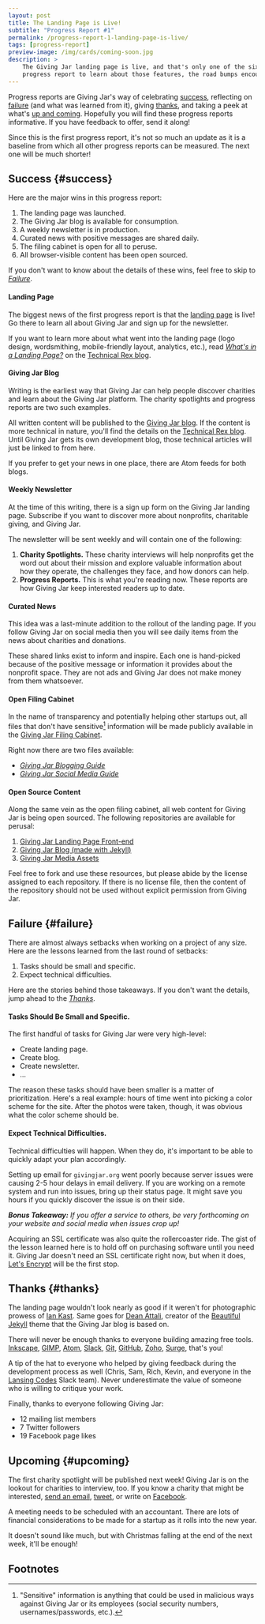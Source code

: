 ```yaml
---
layout: post
title: The Landing Page is Live!
subtitle: "Progress Report #1"
permalink: /progress-report-1-landing-page-is-live/
tags: [progress-report]
preview-image: /img/cards/coming-soon.jpg
description: >
    The Giving Jar landing page is live, and that's only one of the six features that were rolled out. Read the first
    progress report to learn about those features, the road bumps encountered, who helped, and what's coming next.
---
```


Progress reports are Giving Jar's way of celebrating [success][30], reflecting on [failure][7] (and what was learned from it), giving [thanks][15], and taking a peek at what's [up and coming][31]. Hopefully you will find these progress reports informative. If you have feedback to offer, send it along!

Since this is the first progress report, it's not so much an update as it is a baseline from which all other progress reports can be measured. The next one will be much shorter!

## Success {#success}

Here are the major wins in this progress report:

1. The landing page was launched.
2. The Giving Jar blog is available for consumption.
3. A weekly newsletter is in production.
4. Curated news with positive messages are shared daily.
5. The filing cabinet is open for all to peruse.
6. All browser-visible content has been open sourced.

If you don't want to know about the details of these wins, feel free to skip to *[Failure][7]*.

#### Landing Page

The biggest news of the first progress report is that the [landing page][2] is live! Go there to learn all about Giving Jar and sign up for the newsletter.

If you want to learn more about what went into the landing page (logo design, wordsmithing, mobile-friendly layout, analytics, etc.), read *[What's in a Landing Page?][5]* on the [Technical Rex blog][6].

#### Giving Jar Blog

Writing is the earliest way that Giving Jar can help people discover charities and learn about the Giving Jar platform. The charity spotlights and progress reports are two such examples.

All written content will be published to the [Giving Jar blog][8]. If the content is more technical in nature, you'll find the details on the [Technical Rex blog][6]. Until Giving Jar gets its own development blog, those technical articles will just be linked to from here.

If you prefer to get your news in one place, there are Atom feeds for both blogs.

#### Weekly Newsletter

At the time of this writing, there is a sign up form on the Giving Jar landing page. Subscribe if you want to discover more about nonprofits, charitable giving, and Giving Jar.

The newsletter will be sent weekly and will contain one of the following:

1. **Charity Spotlights.** These charity interviews will help nonprofits get the word out about their mission and explore valuable information about how they operate, the challenges they face, and how donors can help.
2. **Progress Reports.** This is what you're reading now. These reports are how Giving Jar keep interested readers up to date.

#### Curated News

This idea was a last-minute addition to the rollout of the landing page. If you follow Giving Jar on social media then you will see daily items from the news about charities and donations.

These shared links exist to inform and inspire. Each one is hand-picked because of the positive message or information it provides about the nonprofit space. They are not ads and Giving Jar does not make money from them whatsoever.

#### Open Filing Cabinet

In the name of transparency and potentially helping other startups out, all files that don't have sensitive[^1] information will be made publicly available in the [Giving Jar Filing Cabinet][9].

Right now there are two files available:

* *[Giving Jar Blogging Guide][10]*
* *[Giving Jar Social Media Guide][11]*

#### Open Source Content

Along the same vein as the open filing cabinet, all web content for Giving Jar is being open sourced. The following repositories are available for perusal:

1. [Giving Jar Landing Page Front-end][12]
2. [Giving Jar Blog (made with Jekyll)][13]
3. [Giving Jar Media Assets][14]

Feel free to fork and use these resources, but please abide by the license assigned to each repository. If there is no license file, then the content of the repository should not be used without explicit permission from Giving Jar.

## Failure {#failure}

There are almost always setbacks when working on a project of any size. Here are the lessons learned from the last round of setbacks:

1. Tasks should be small and specific.
2. Expect technical difficulties.

Here are the stories behind those takeaways. If you don't want the details, jump ahead to the *[Thanks][15]*.

#### Tasks Should Be Small and Specific.

The first handful of tasks for Giving Jar were very high-level:

* Create landing page.
* Create blog.
* Create newsletter.
* ...

The reason these tasks should have been smaller is a matter of prioritization. Here's a real example: hours of time went into picking a color scheme for the site. After the photos were taken, though, it was obvious what the color scheme should be.

#### Expect Technical Difficulties.

Technical difficulties will happen. When they do, it's important to be able to quickly adapt your plan accordingly.

Setting up email for `givingjar.org` went poorly because server issues were causing 2-5 hour delays in email delivery. If you are working on a remote system and run into issues, bring up their status page. It might save you hours if you quickly discover the issue is on their side.

***Bonus Takeaway:*** *If you offer a service to others, be very forthcoming on your website and social media when issues crop up!*

Acquiring an SSL certificate was also quite the rollercoaster ride. The gist of the lesson learned here is to hold off on purchasing software until you need it. Giving Jar doesn't need an SSL certificate right now, but when it does, [Let's Encrypt][16] will be the first stop.

## Thanks {#thanks}

The landing page wouldn't look nearly as good if it weren't for photographic prowess of [Ian Kast][17]. Same goes for [Dean Attali][18], creator of the [Beautiful Jekyll][19] theme that the Giving Jar blog is based on.

There will never be enough thanks to everyone building amazing free tools. [Inkscape][20], [GIMP][21], [Atom][22], [Slack][23], [Git][24], [GitHub][25], [Zoho][26], [Surge][27], that's you!

A tip of the hat to everyone who helped by giving feedback during the development process as well (Chris, Sam, Rich, Kevin, and everyone in the [Lansing Codes][28] Slack team). Never underestimate the value of someone who is willing to critique your work.

Finally, thanks to everyone following Giving Jar:

* 12 mailing list members
* 7 Twitter followers
* 19 Facebook page likes

## Upcoming {#upcoming}

The first charity spotlight will be published next week! Giving Jar is on the lookout for charities to interview, too. If you know a charity that might be interested, [send an email][1], [tweet][3], or write on [Facebook][4].

A meeting needs to be scheduled with an accountant. There are lots of financial considerations to be made for a startup as it rolls into the new year.

It doesn't sound like much, but with Christmas falling at the end of the next week, it'll be enough!

## Footnotes

[^1]: "Sensitive" information is anything that could be used in malicious ways against Giving Jar or its employees (social security numbers, usernames/passwords, etc.).



[1]: mailto:hello@givingjar.org "Email Giving Jar"
[2]: http://givingjar.org "Giving Jar Landing Page"
[3]: https://twitter.com/givingjar "Giving Jar on Twitter"
[4]: https://www.facebook.com/givingjarorg "Giving Jar on Facebook"
[5]: http://technicalrex.com/whats-in-a-landing-page/ "What's in a Landing Page? on the Technical Rex Blog"
[6]: http://technicalrex.com "Technical Rex Blog"
[7]: #failure "Failure Section"
[8]: http://blog.givingjar.org "Giving Jar Blog"
[9]: https://github.com/givingjar/filing-cabinet "Giving Jar Filing Cabinet"
[10]: https://github.com/givingjar/filing-cabinet/blob/master/files/guides/blogging-guide.md "Giving Jar Blogging Guide"
[11]: https://github.com/givingjar/filing-cabinet/blob/master/files/guides/social-media-guide.md "Giving Jar Social Media Guide"
[12]: https://github.com/givingjar/givingjar.org "Giving Jar Landing Page Code"
[13]: https://github.com/givingjar/blog.givingjar.org "Giving Jar Blog Code"
[14]: https://github.com/givingjar/media "Giving Jar Media Assets"
[15]: #thanks "Thanks Section"
[16]: https://letsencrypt.org "Let's Encrypt SSL Certificates"
[17]: https://twitter.com/MrIanKast "Ian Kast on Twitter"
[18]: http://deanattali.com/ "Dean Attali Homepage"
[19]: http://deanattali.com/beautiful-jekyll/ "Beautiful Jekyll Homepage"
[20]: https://inkscape.org/ "Inkscape Homepage"
[21]: http://www.gimp.org/ "GIMP Homepage"
[22]: https://atom.io/ "Atom Homepage"
[23]: https://slack.com/ "Slack Homepage"
[24]: http://www.git-scm.com/ "Git Homepage"
[25]: https://github.com/ "GitHub Homepage"
[26]: https://www.zoho.com/ "Zoho Homepage"
[27]: https://surge.sh/ "Surge Homepage"
[28]: http://www.lansing.codes/ "Lansing Codes Homepage"
[29]: http://www.democamplansing.com/ "DemoCamp Lansing Homepage"
[30]: #success "Success Section"
[31]: #upcoming "Upcoming Section"
